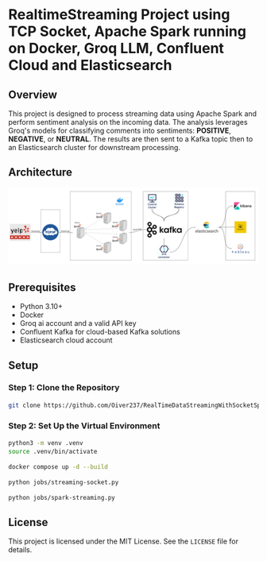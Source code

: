 # RealtimeStreaming Project using TCP Socket, Apache Spark running on Docker, Groq LLM, Confluent Cloud and Elasticsearch 

## Overview
This project is designed to process streaming data using Apache Spark and perform sentiment analysis on the incoming data. The analysis leverages Groq's models for classifying comments into sentiments: **POSITIVE**, **NEGATIVE**, or **NEUTRAL**. The results are then sent to a Kafka topic then to an Elasticsearch cluster for downstream processing.


## Architecture

![alt text](assets/System_architecture.png)


## Prerequisites
- Python 3.10+
- Docker
- Groq ai account and a valid API key
- Confluent Kafka for cloud-based Kafka solutions
- Elasticsearch cloud account

## Setup
### Step 1: Clone the Repository
```bash
git clone https://github.com/Oiver237/RealTimeDataStreamingWithSocketSparkGroqLLMKafkaElasticsearch.git
```

### Step 2: Set Up the Virtual Environment
```bash
python3 -m venv .venv
source .venv/bin/activate
```
```bash
docker compose up -d --build
```
```bash
python jobs/streaming-socket.py
```
```bash
python jobs/spark-streaming.py
```

## License
This project is licensed under the MIT License. See the `LICENSE` file for details.


